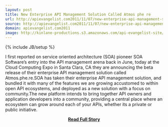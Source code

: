 ```yaml
---
layout: post
title: New Enterprise API Management Solution Called Atmos phe re
url: http://apievangelist.com2011/11/07/new-enterprise-api-management-solution-called-atmos.phe.re/
source: http://apievangelist.com2011/11/07/new-enterprise-api-management-solution-called-atmos.phe.re/
domain: apievangelist.com2011
image: http://kinlane-productions.s3.amazonaws.com/api-evangelist-site/blog/atmosphere-logo-1.png
---
```

{% include JB/setup %}<p>I first reported on service oriented architecture (SOA) pioneer SOA Software’s entry into the API management arena back in June, today at the Cloud Computing Expo in Santa Clara, CA they are announcing the beta release of their enterprise API management solution called Atmos.phe.re.SOA has taken their enterprise API management solution, and bundled it with many of the features we are growing accustomed to within open API ecosystems, and deployed as a new solution with a focus on community.The new platform intends to bring together API owners and application developers into a community, providing a central place where an ecosystem can grow around each of your APIs, whether its a private or public initiative.</p>
<center><p><a href="http://apievangelist.com2011/11/07/new-enterprise-api-management-solution-called-atmos.phe.re/" style='padding:25px; font-sze:18px; font-weight: bold;'>Read Full Story</a></p></center>
